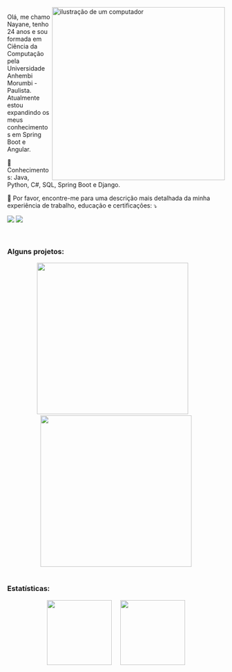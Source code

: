 <img src="https://raw.githubusercontent.com/MicaelliMedeiros/micaellimedeiros/master/image/computer-illustration.png" alt="ilustração de um computador" min-width="400px" max-width="400px" width="400px" align="right">

<p align="left"> 
  Olá, me chamo Nayane, tenho 24 anos e sou formada em Ciência da Computação pela Universidade Anhembi Morumbi - Paulista.<br>
  Atualmente estou expandindo os meus conhecimentos em Spring Boot e Angular.
</p>

<p align="left">
  🎯 Conhecimentos: Java, Python, C#, SQL, Spring Boot e Django.
</p>

  💌 Por favor, encontre-me para uma descrição mais detalhada da minha experiência de trabalho, educação e certificações: ⤵️ 

  <a href="https://www.linkedin.com/in/nayanemazaro/"><img src="https://img.shields.io/badge/-LinkedIn-blue?style=for-the-badge&logo=Linkedin&logoColor=white" target="_blank"></a>
  <a href = "mailto:nayanemazaro@hotmail.com"><img src="https://img.shields.io/badge/-Outlook-0078D4?style=for-the-badge&logo=microsoft-outlook&logoColor=white" target="_blank"></a>

<br>

### Alguns projetos:

<div align="center">
  <a href="https://github.com/NayaneMazaro/LibertyBank"><img width="350px" src="https://github-readme-stats.vercel.app/api/pin/?username=NayaneMazaro&repo=LibertyBank&show_owner=false&theme=gotham"/></a>
  &nbsp;
  &nbsp;
  <a href="https://github.com/NayaneMazaro/CandyPong"><img width="350px" src="https://github-readme-stats.vercel.app/api/pin/?username=NayaneMazaro&repo=CandyPong&show_owner=false&theme=gotham"></a>
</div>

<br>
 
### Estatísticas:

<div align="center">
  <a href="https://github.com/nayanemazaro"><img height="150px" src="https://github-readme-stats.vercel.app/api?username=nayanemazaro&show_icons=true&theme=gotham&include_all_commits=true&count_private=true&card_width=350"/></a>
  &nbsp;
  &nbsp;
  <a href="https://github.com/anuraghazra/github-readme-stats"><img height="150px" src="https://github-readme-stats.vercel.app/api/top-langs/?username=nayanemazaro&layout=compact&langs_count=8&theme=gotham&card_width=370"></a>
</div>
